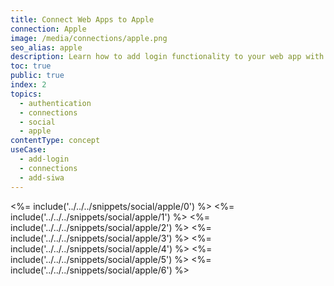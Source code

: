 ```yaml
---
title: Connect Web Apps to Apple
connection: Apple
image: /media/connections/apple.png
seo_alias: apple
description: Learn how to add login functionality to your web app with Apple. You will need to generate keys, copy these into your Auth0 settings, and enable the connection. 
toc: true
public: true
index: 2
topics:
  - authentication
  - connections
  - social
  - apple
contentType: concept
useCase:
  - add-login
  - connections
  - add-siwa
---
```

<%= include('../../../snippets/social/apple/0') %> 
<%= include('../../../snippets/social/apple/1') %> 
<%= include('../../../snippets/social/apple/2') %> 
<%= include('../../../snippets/social/apple/3') %> 
<%= include('../../../snippets/social/apple/4') %> 
<%= include('../../../snippets/social/apple/5') %> 
<%= include('../../../snippets/social/apple/6') %>